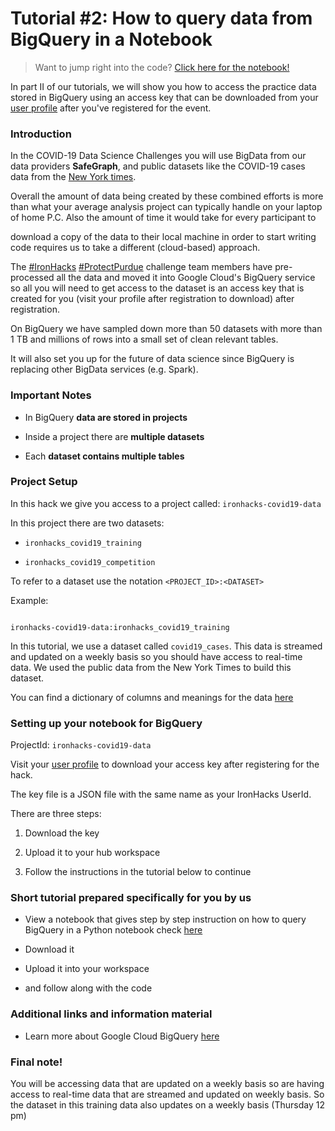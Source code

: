

# Tutorial #2: How to query data from BigQuery in a Notebook

  > Want to jump right into the code? [Click here for the notebook!](https://ironhacks.com/notebook-viewer?path=https://raw.githubusercontent.com/ironhacks/Tutorials-COVID-19/master/tutorials-Spring-2021/python/tutorial-2-biquery.ipynb)

In part II of our tutorials, we will show you how to access the practice data stored in BigQuery using an access key that can be downloaded from your [user profile](https://ironhacks.com/profile) after you've registered for the event.

  

### Introduction

  

In the COVID-19 Data Science Challenges you will use BigData from our data providers **SafeGraph**, and public datasets like the COVID-19 cases data from the [New York times](https://github.com/nytimes/covid-19-data).

  

Overall the amount of data being created by these combined efforts is more than what your average analysis project can typically handle on your laptop of home P.C. Also the amount of time it would take for every participant to

download a copy of the data to their local machine in order to start writing code requires us to take a different (cloud-based) approach.

  

The [#IronHacks](https://twitter.com/search?q=%23IronHacks&src=typed_query)  [#ProtectPurdue](https://twitter.com/search?q=%23ProtectPurdue&src=typed_query) challenge team members have pre-processed all the data and moved it into Google Cloud's BigQuery service so all you will need to get access to the dataset is an access key that is created for you (visit your profile after registration to download) after registration.

  

On BigQuery we have sampled down more than 50 datasets with more than 1 TB and millions of rows into a small set of clean relevant tables.

  

It will also set you up for the future of data science since BigQuery is replacing other BigData services (e.g. Spark).

  

### Important Notes

  

- In BigQuery **data are stored in projects**

- Inside a project there are **multiple datasets**

- Each **dataset contains multiple tables**

  

### Project Setup

  

In this hack we give you access to a project called: `ironhacks-covid19-data`

  

In this project there are two datasets:

  

-  `ironhacks_covid19_training`

-  `ironhacks_covid19_competition`

  

To refer to a dataset use the notation `<PROJECT_ID>:<DATASET>`

  

Example:

  

```

ironhacks-covid19-data:ironhacks_covid19_training

```

  

In this tutorial, we use a dataset called `covid19_cases`. This data is streamed and updated on a weekly basis so you should have access to real-time data. We used the public data from the New York Times to build this dataset.

  

You can find a dictionary of columns and meanings for the data [here](https://bit.ly/3pNY26V)

  

### Setting up your notebook for BigQuery

  

ProjectId: `ironhacks-covid19-data`

  

Visit your [user profile](https://ironhacks.com/profile) to download your access key after registering for the hack.

  

The key file is a JSON file with the same name as your IronHacks UserId.

  

There are three steps:

  

1. Download the key

2. Upload it to your hub workspace

3. Follow the instructions in the tutorial below to continue

  

### Short tutorial prepared specifically for you by us

  
  
- View a notebook that gives step by step instruction on how to query BigQuery in a Python notebook check [here](https://ironhacks.com/notebook-viewer?path=https://raw.githubusercontent.com/ironhacks/Tutorials-COVID-19/master/tutorials-Spring-2021/python/tutorial-2-biquery.ipynb)

- Download it

- Upload it into your workspace

- and follow along with the code

  

### Additional links and information material

  

- Learn more about Google Cloud BigQuery [here](https://cloud.google.com/bigquery)

  

### Final note!

  

You will be accessing data that are updated on a weekly basis so are having access to real-time data that are streamed and updated on weekly basis. So the dataset in this training data also updates on a weekly basis (Thursday 12 pm)